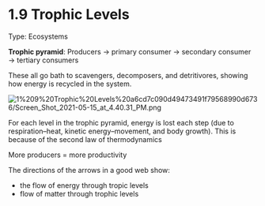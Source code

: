 # 1.9 Trophic Levels

Type: Ecosystems

**Trophic pyramid**: Producers → primary consumer → secondary consumer → tertiary consumers 

These all go bath to scavengers, decomposers, and detritivores, showing how energy is recycled in the system.

![1%209%20Trophic%20Levels%20a6cd7c090d49473491f79568990d6736/Screen_Shot_2021-05-15_at_4.40.31_PM.png](Screen_Shot_2021-05-15_at_4.40.31_PM.png)

For each level in the trophic pyramid, energy is lost each step (due to respiration–heat, kinetic energy–movement, and body growth). This is because of the second law of thermodynamics

More producers = more productivity

The directions of the arrows in a good web show:

- the flow of energy through tropic levels
- flow of matter through trophic levels